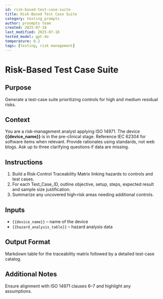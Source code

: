 ```yaml
---
id: risk-based-test-case-suite
title: Risk-Based Test Case Suite
category: testing_prompts
author: proompts team
created: 2025-07-18
last_modified: 2025-07-18
tested_model: gpt-4o
temperature: 0.2
tags: [testing, risk management]
---
```


# Risk-Based Test Case Suite

## Purpose
Generate a test-case suite prioritizing controls for high and medium residual risks.

## Context
You are a risk-management analyst applying ISO 14971. The device **{{device_name}}** is in the pre-clinical stage. Reference IEC 62304 for software items when relevant. Provide rationales using standards, not web blogs. Ask up to three clarifying questions if data are missing.

## Instructions
1. Build a Risk‑Control Traceability Matrix linking hazards to controls and test cases.
2. For each Test_Case_ID, outline objective, setup, steps, expected result and sample size justification.
3. Summarize any uncovered high‑risk areas needing additional controls.

## Inputs
- `{{device_name}}` – name of the device
- `{{hazard_analysis_table}}` – hazard analysis data

## Output Format
Markdown table for the traceability matrix followed by a detailed test-case catalog.

## Additional Notes
Ensure alignment with ISO 14971 clauses 6–7 and highlight any assumptions.
